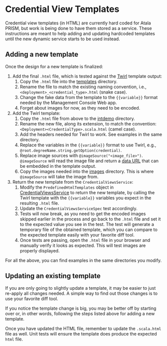 # Credential View Templates

Credential view templates (in HTML) are currently hard coded for Atala PRISM,
but work is being done to have them stored as a service. These instructions are
meant to help adding and updating hardcoded templates until the new dynamic
service starts to be used instead.

## Adding a new template

Once the design for a new template is finalized:

  1. Add the final `.html` file, which is tested against the
     [Twirl](https://github.com/playframework/twirl) template output:
      1. Copy the `.html` file into the
         [templates](https://github.com/input-output-hk/atala/tree/develop/prism-backend/connector/src/test/resources/cviews/templates) directory.
      2. Rename the file to match the existing naming convention, i.e.,
         `<deployment>_<credential_type>.html` (snake case).
      3. Change the fake data from the template to the `{{variable}}` format
         needed by the Management Console Web app.
      4. Forget about images for now, as they need to be encoded.
  2. Add the Twirl template:
      1. Copy the `.html` file from above to the
         [intdemo](https://github.com/input-output-hk/atala/tree/develop/prism-backend/connector/src/main/twirl/io/iohk/atala/prism/intdemo)
         directory.
      2. Rename the new file, along its extension, to match the convention:
         `<Deployment><CredentialType>.scala.html` (camel case).
      3. Add the headers needed for Twirl to work. See examples in the same
         directory.
      4. Replace the variables in the `{{variable}}` format to use Twirl,
         e.g., `@root.degreeName.string.getOption(credential)`.
      5. Replace image sources with `@imageSource("<image_file>")`.
         `@imageSource` will read the image file and return a
         [data URL](https://developer.mozilla.org/en-US/docs/Web/HTTP/Basics_of_HTTP/Data_URIs)
         that can be embedded in the template output.
      6. Copy the images needed into the
         [images](https://github.com/input-output-hk/atala/tree/develop/prism-backend/connector/src/main/resources/cvp/view/images)
         directory. This is where `@imageSource` will take the image from.
  3. Return the new template from the `CredentialViewsService`:
      1. Modify the `PredefinedHtmlTemplates` object in
         [CredentialViewsService](https://github.com/input-output-hk/atala/blob/develop/prism-backend/connector/src/main/scala/io/iohk/atala/prism/cviews/CredentialViewsService.scala)
         to return the new template, by calling the Twirl template with the
         `{{variable}}` variables you expect in the resulting `.html` file.
      2. Update the `CredentialViewsServiceSpec` test accordingly.
      3. Tests will now break, as you need to get the encoded images skipped
         earlier in the process and go back to the `.html` file and set it to
         the expected value you see in the test. The test will generate a
         temporary file of the obtained template, which you can compare to the
         expected template easily with your favorite diff tool.
      4. Once tests are passing, open the `.html` file in your browser and
         manually verify it looks as expected. This will test images are
         properly displayed.

For all the above, you can find examples in the same directories you modify.

## Updating an existing template

If you are only going to slightly update a template, it may be easier to just
re-apply all changes needed. A simple way to find out those changes is to use
your favorite diff tool. 

If you notice the template change is big, you may be better off by starting over
or, in other words, following the steps listed above for adding a new template.

Once you have updated the HTML file, remember to update the `.scala.html` file
as well. Unit tests will ensure the template does produce the expected `html`
file.
